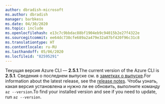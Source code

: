 ```yaml
---
author: dbradish-microsoft
ms.author: dbradish
manager: barbkess
ms.date: 04/30/2020
ms.topic: include
ms.openlocfilehash: e13c7c9bbdac88bf1904eb9c94015b2e27f4322e
ms.sourcegitcommit: ee64dc738cfe689a2a479e32a87bf420f96c31c8
ms.translationtype: HT
ms.contentlocale: ru-RU
ms.lasthandoff: 05/06/2020
ms.locfileid: "82595291"
---
```

<span data-ttu-id="50103-101">Текущая версия Azure CLI — __2.5.1__.</span><span class="sxs-lookup"><span data-stu-id="50103-101">The current version of the Azure CLI is __2.5.1__.</span></span> <span data-ttu-id="50103-102">Сведения о последнем выпуске см. в [заметках о выпуске](../release-notes-azure-cli.md).</span><span class="sxs-lookup"><span data-stu-id="50103-102">For information about the latest release, see the [release notes](../release-notes-azure-cli.md).</span></span> <span data-ttu-id="50103-103">Чтобы узнать, какая версия установлена и нужно ли ее обновить, выполните команду `az --version`.</span><span class="sxs-lookup"><span data-stu-id="50103-103">To find your installed version and see if you need to update, run `az --version`.</span></span>
